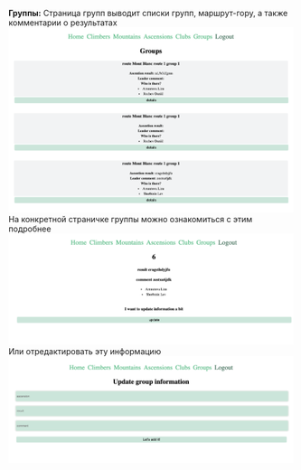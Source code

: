 **Группы:** 
Страница групп выводит списки групп, маршрут-гору, а также комментарии о результатах
![](groups1.png)
На конкретной страничке группы можно ознакомиться с этим подробнее
![](groups2.png)
Или отредактировать эту информацию
![](groups3.png)